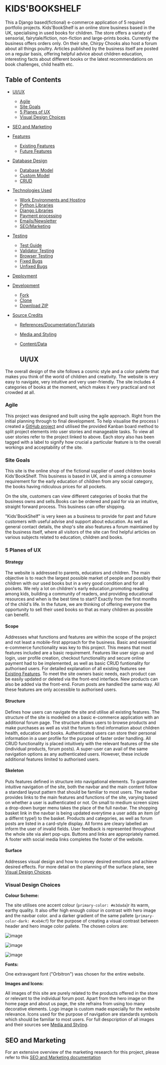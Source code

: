 # KIDS'BOOKSHELF

This a Django based(fictional) e-commerce application of 5 required portfolio projects.
Kids'BookShelf is an online store business based in the UK, specialising in used books for children. The store offers a variety of sensorial, fairytale/fiction, non-fiction and large-prints books. Currently the business offers orders only.
On their site, Chirpy Chooks also host a forum about all things poultry. Articles published by the business itself are posted on a regular basis, offering helpful advice about children education, interesting facts about different books or the latest recommendations on book challenges, child health etc.

## Table of Contents

- [UI/UX](#uiux)
    - [Agile](#agile)
    - [Site Goals](#site-goals)
    - [5 Planes of UX](#5-planes-of-ux)
    - [Visual Design Choices](#visual-design-choices)

- [SEO and Marketing](#seo-and-marketing)

- [Features](#features)
    - [Existing Features](#existing-features)
    - [Future Features](#possible-future-features)

- [Database Design](#database-design)
    - [Database Model](#database-model)
    - [Custom Model](#custom-model)
    - [CRUD](#crud)

- [Technologies Used](#technologies-used)
    - [Work Environments and Hosting](#work-environments-and-hosting)
    - [Python Libraries](#python-libraries)
    - [Django Libraries](#django-libraries)
    - [Payment processing](#payment-processing)
    - [Emails/Newsletter](#emailsnewsletter)
    - [SEO/Marketing](#seomarketing)

- [Testing](#testing)
    - [Test Guide](#test-guide)
    - [Validator Testing](#validator-testing)
    - [Browser Testing](#browser-testing)
    - [Fixed Bugs](#fixed-bugs)
    - [Unfixed Bugs](#unfixed-bugs)

- [Deployment](#deployment)

- [Development](#development)
    - [Fork](#fork)
    - [Clone](#clone)
    - [Download ZIP](#download-as-zip)

- [Source Credits](#source-credits)
    - [References/Documentation/Tutorials](#referencesdocumentationtutorials)
    - [Media and Styling](#media-and-styling)
    - [Content/Data](#contentdata)
 
      ## UI/UX

The overall design of the site follows a cosmic style and a color palette that makes you think of the world of children and creativity. 
The website is very easy to navigate, very intuitive and very user-friendly. The site includes 4 categories of books at the moment, which makes it very practical and not crowded at all.


### Agile

This project was designed and built using the agile approach. Right from the initial planning through to final development. To help visualise the process I created a [GitHub project](https://github.com/users/EmanuelMariusNicu/projects/3/views/1) and utilised the provided Kanban board method to split project elements into user stories and manageable tasks.
To view all user stories refer to the project linked to above.
Each story also has been tagged with a label to signify how crucial a particular feature is to the overall workings and acceptability of the site.


### Site Goals

This site is the online shop of the fictional supplier of used children books Kids'BookShelf. This business is based in UK, and is aiming a consumer requirement for the early education of children from any social category, the books having ridiculous prices for all pockets.

On the site, customers can view different categories of books that the business owns and sells.Books can be ordered and paid for via an intuitive, straight forward process. This business can offer shipping.

"Kids'BookShelf" is very keen as a business to provide for past and future customers with useful advise and support about education. As well as general contact details, the shop's site also features a forum maintained by the business itself, where all visitors of the site can find helpful articles on various subjects related to education, children and books.

### 5 Planes of UX

#### Strategy

The website is addressed to parents, educators and children. The main objective is to reach the largest possible market of people and possibly their children with our used books but in a very good condition and for all pockets.
We rely a lot on children's early education,promoting reading among kids, building a community of readers, and providing educational resources and when is the best time to start? Exactly from the first months of the child's life.
In the future, we are thinking of offering everyone the opportunity to sell their used books so that as many children as possible can benefit.


#### Scope

Addresses what functions and features are within the scope of the project and not least a mobile-first approach for the business.
Basic and essential e-commerce functionality was key to this project. This means that most features included are a basic requirement. Features like user sign up and login, user profile creation, checkout functionality and secure online payment had to be implemented, as well as basic CRUD funtionality for authorised users. For detailed explanation of all existing features see [Existing Features](#existing-features).
To meet the site owners basic needs, each product can be easily updated or deleted via the front-end interface. New products can also be added via the front-end. Forum posts are handled the same way. All these features are only accessible to authorised users.

#### Structure

Defines how users can navigate the site and utilise all existing features.
The structure of the site is modelled on a basic e-commerce application with an additional forum page.
The structure allows users to browse products and make purchases as well as visit the forum to find information about children health, education and books. Authenticated users can store their personal information in a user profile for the purpose of faster order handling.
All CRUD functionality is placed intuitively with the relevant features of the site (individual products, forum posts). A super-user can avail of the same navigation options as any authenticated users. However, these include additional features limited to authorised users.

#### Skeleton

Puts features defined in structure into navigational elements.
To guarantee intuitive navigation of the site, both the navbar and the main content follow a standard layout pattern that should be familiar to most users.
The navbar provides links to the main features and functions of the site, varying based on whether a user is authenticated or not. On small to medium screen sizes a drop-down burger menu takes the place of the full navbar.
The shopping basket link in the navbar is being updated everytime a user adds an item (of a differnt type!) to the basket.
Products and categories, as well as forum posts are listed in a card-style display.
All forms are cleary labelled an inform the user of invalid fields. User feedback is represented throughout the whole site via alert pop-ups.
Buttons and links are appropriately named.
A footer with social media links completes the footer of the website.

#### Surface

Addresses visual design and how to convey desired emotions and achieve desired effects.
For more detail on the planning of the surface plane, see [Visual Design Choices](#visual-design-choices).

### Visual Design Choices

**Colour Scheme:**

The site utilises one accent colour (``primary-color: #e3dada``)r its warm, earthy quality. It also offer high enough colour in contrast with hero image and the navbar color.
 and a darker gradient of the same pallete (``primary-color-dark: #ceb4cf``) for the purpose of creating a visual contrast between header and hero image color pallete. The chosen colors are: 
 
![image](https://github.com/EmanuelMariusNicu/kids-bookShelf/assets/108750655/e896334b-4284-4c2c-b70e-386b5c19d68c)

![image](https://github.com/EmanuelMariusNicu/kids-bookShelf/assets/108750655/6e0a9fa3-a048-4714-a06d-05544f228284)

![image](https://github.com/EmanuelMariusNicu/kids-bookShelf/assets/108750655/b02947aa-4d28-478c-83d9-61e73ac29b16)

**Fonts:**

One extravagant font ("Orbitron") was chosen for the entire website.


**Images and Icons:**

All images of this site are purely related to the products offered in the store or relevant to the individual forum post. Apart from the hero image on the home page and about us page, the site refrains from using too many decorative elements.
Logo image is custom made especially for the website relevance.
Icons used for the purpose of navigation are standards symbols which should be familiar to most users.
For full despcription of all images and their sources see [Media and Styling](#media-and-styling).


## SEO and Marketing

For an extensive overview of the marketing research for this project, please refer to this [SEO and Marketing documentation](MARKETING.md)

